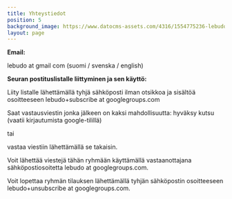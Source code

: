 ```yaml
---
title: Yhteystiedot
position: 5
background_image: https://www.datocms-assets.com/4316/1554775236-lebudo.jpg?auto=compress
layout: page
---
```


**Email:**

lebudo at gmail com (suomi / svenska / english)

**Seuran postituslistalle liittyminen ja sen käyttö:**

Liity listalle lähettämällä tyhjä sähköposti ilman otsikkoa ja sisältöä osoitteeseen lebudo+subscribe at googlegroups.com

Saat vastausviestin jonka jälkeen on kaksi mahdollisuutta:
hyväksy kutsu (vaatii kirjautumista google-tilillä)

tai

vastaa viestiin lähettämällä se takaisin.

Voit lähettää viestejä tähän ryhmään käyttämällä vastaanottajana sähköpostiosoitetta lebudo at googlegroups.com.

Voit lopettaa ryhmän tilauksen lähettämällä tyhjän sähköpostin osoitteeseen lebudo+unsubscribe at googlegroups.com.
